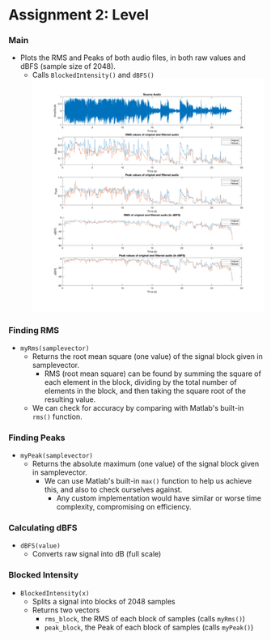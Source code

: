 Assignment 2: Level
======

### Main
- Plots the RMS and Peaks of both audio files, in both raw values and dBFS (sample size of 2048).
  - Calls `BlockedIntensity()` and `dBFS()`
![plot](https://github.com/lbussell/audio_tech/blob/master/assignment2/plot.png)
  
### Finding RMS
- `myRms(samplevector)`
  - Returns the root mean square (one value) of the signal block given in samplevector.
    - RMS (root mean square) can be found by summing the square of each element in the block, dividing by the total number of elements in the block, and then taking the square root of the resulting value.
  - We can check for accuracy by comparing with Matlab's built-in `rms()` function.

### Finding Peaks
- `myPeak(samplevector)`
  - Returns the absolute maximum (one value) of the signal block given in samplevector.
    - We can use Matlab's built-in `max()` function to help us achieve this, and also to check ourselves against.
      - Any custom implementation would have similar or worse time complexity, compromising on efficiency.
      
### Calculating dBFS
- `dBFS(value)`
  - Converts raw signal into dB (full scale)

### Blocked Intensity
- `BlockedIntensity(x)`
  - Splits a signal into blocks of 2048 samples
  - Returns two vectors
    - `rms_block`, the RMS of each block of samples (calls `myRms()`)
    - `peak_block`, the Peak of each block of samples (calls `myPeak()`)
